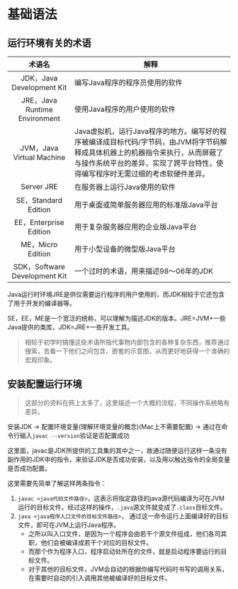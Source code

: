 # 基础语法

## 运行环境有关的术语
| 术语名    | 解释 |
| :-----------: | ----------- |
| JDK，Java Development Kit      | 编写Java程序的程序员使用的软件       |
| JRE，Java Runtime Environment   | 使用Java程序的用户使用的软件        |
|JVM，Java Virtual Machine|Java虚拟机，运行Java程序的地方。编写好的程序被编译成目标代码/字节码，由JVM将字节码解释成具体机器上的机器指令来执行，从而屏蔽了与操作系统平台的差异，实现了跨平台特性，使得编写程序时无需过细的考虑软硬件差异。|
|Server JRE|在服务器上运行Java使用的软件|
|SE，Standard Edition|用于桌面或简单服务器应用的标准版Java平台|
|EE，Enterprise Edition|用于复杂服务器应用的企业版Java平台|
|ME，Micro Edition|用于小型设备的微型版Java平台|
|SDK，Software Development Kit|一个过时的术语，用来描述98～06年的JDK|
Java运行时环境JRE是供仅需要运行程序的用户使用的，而JDK相较于它还包含了用于开发的编译器等。

SE，EE，ME是一个宽泛的统称，可以理解为描述JDK的版本。JRE=JVM+一些Java提供的类库，JDK=JRE+一些开发工具。

>相较于初学时搞懂这些术语所指代事物内部包含的各种复杂东西，推荐通过搜索，去看一下他们之间包含、嵌套的示意图，从而更好地获得一个准确的宏观印象。

## 安装配置运行环境
>这部分的资料在网上太多了，这里描述一个大概的流程，不同操作系统略有差异。

安装JDK -> 配置环境变量(理解环境变量的概念)(Mac上不需要配置) -> 通过在命令行输入`javac --version`验证是否配置成功

这里面，javac是JDK所提供的工具集的其中之一，故通过随便运行这样一条没有副作用的JDK中的指令，来验证JDK是否成功安装，以及用以触达指令的全局变量是否成功配置。

这里需要先简单了解这样两条指令：

1. `javac <java代码文件路径>`，这表示将指定路径的java源代码编译为可在JVM运行的目标文件。经过这样的操作，`.java`源文件就变成了`.class`目标文件。
2. `java <java程序入口文件的目标文件路径>`， 通过这一命令运行上面编译好的目标文件，即可在JVM上运行Java程序。
	- 之所以叫入口文件，是因为一个程序会由若干个源文件组成，他们各司其职，他们会被编译成若干个对应的目标文件。
	- 而那个作为程序入口，程序启动处所在的文件，就是启动程序要运行的目标文件。
	- 对于其他的目标文件，JVM会自动的根据你编写代码时书写的调用关系，在需要时自动的引入调用其他被编译好的目标文件。


